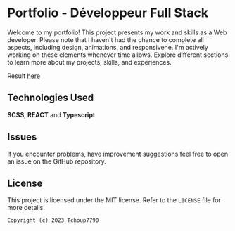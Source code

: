 # Portfolio - Développeur Full Stack

Welcome to my portfolio! This project presents my work and skills as a Web developer. Please note that I haven't had the chance to complete all aspects, including design, animations, and responsivene. I'm actively working on these elements whenever time allows. Explore different sections to learn more about my projects, skills, and experiences.

Result [here](https://tchoup7790.github.io/)

## Technologies Used

**SCSS**, **REACT** and **Typescript**

## Issues

If you encounter problems, have improvement suggestions feel free to open an issue on the GitHub repository.

## License

This project is licensed under the MIT license. Refer to the `LICENSE` file for more details.

`Copyright (c) 2023 Tchoup7790`
